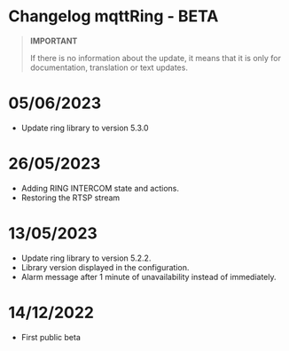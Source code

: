 # Changelog mqttRing - BETA

>**IMPORTANT**
>
>If there is no information about the update, it means that it is only for documentation, translation or text updates.

# 05/06/2023
- Update ring library to version 5.3.0

# 26/05/2023
- Adding RING INTERCOM state and actions.
- Restoring the RTSP stream

# 13/05/2023

- Update ring library to version 5.2.2.
- Library version displayed in the configuration.
- Alarm message after 1 minute of unavailability instead of immediately.

# 14/12/2022

- First public beta
